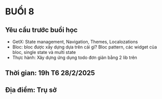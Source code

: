 # BUỔI 8

## Yêu cầu trước buổi học

- GetX: State management, Navigation, Themes, Localozations
- Bloc: bloc được xây dựng dựa trên cái gì? Bloc pattern, các widget của bloc,  single state và multi state
- Thực hành: Xây dựng ứng dụng todo đơn giản bằng 2 lib trên

## Thời gian: 19h T6 28/2/2025

## Địa điểm: Trụ sở
